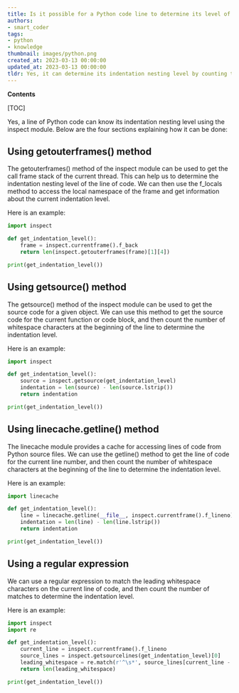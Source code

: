```yaml
---
title: Is it possible for a Python code line to determine its level of indentation nesting?
authors:
- smart_coder
tags:
- python
- knowledge
thumbnail: images/python.png
created_at: 2023-03-13 00:00:00
updated_at: 2023-03-13 00:00:00
tldr: Yes, it can determine its indentation nesting level by counting the number of leading whitespace characters.
---
```


**Contents**

[TOC]

Yes, a line of Python code can know its indentation nesting level using the inspect module. Below are the four sections explaining how it can be done:

## Using getouterframes() method
The getouterframes() method of the inspect module can be used to get the call frame stack of the current thread. This can help us to determine the indentation nesting level of the line of code. We can then use the f_locals method to access the local namespace of the frame and get information about the current indentation level.

Here is an example:

```python
import inspect

def get_indentation_level():
    frame = inspect.currentframe().f_back
    return len(inspect.getouterframes(frame)[1][4])

print(get_indentation_level())
```

## Using getsource() method
The getsource() method of the inspect module can be used to get the source code for a given object. We can use this method to get the source code for the current function or code block, and then count the number of whitespace characters at the beginning of the line to determine the indentation level.

Here is an example:

```python
import inspect

def get_indentation_level():
    source = inspect.getsource(get_indentation_level)
    indentation = len(source) - len(source.lstrip())
    return indentation

print(get_indentation_level())
```

## Using linecache.getline() method
The linecache module provides a cache for accessing lines of code from Python source files. We can use the getline() method to get the line of code for the current line number, and then count the number of whitespace characters at the beginning of the line to determine the indentation level.

Here is an example:

```python
import linecache

def get_indentation_level():
    line = linecache.getline(__file__, inspect.currentframe().f_lineno)
    indentation = len(line) - len(line.lstrip())
    return indentation

print(get_indentation_level())
```

## Using a regular expression
We can use a regular expression to match the leading whitespace characters on the current line of code, and then count the number of matches to determine the indentation level.

Here is an example:

```python
import inspect
import re

def get_indentation_level():
    current_line = inspect.currentframe().f_lineno
    source_lines = inspect.getsourcelines(get_indentation_level)[0]
    leading_whitespace = re.match(r'^\s*', source_lines[current_line - 1]).group(0)
    return len(leading_whitespace)

print(get_indentation_level())
```
